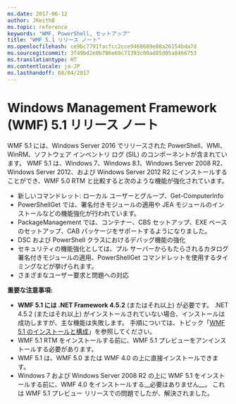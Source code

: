 ```yaml
---
ms.date: 2017-06-12
author: JKeithB
ms.topic: reference
keywords: "WMF, PowerShell, セットアップ"
title: "WMF 5.1 リリース ノート"
ms.openlocfilehash: ce9bc7791facfcc2cce9468689e88a26154bda7d
ms.sourcegitcommit: 3f49bd2e0b786e69c71393c00ad85d05a8466753
ms.translationtype: HT
ms.contentlocale: ja-JP
ms.lasthandoff: 08/04/2017
---
```

# <a name="windows-management-framework-wmf-51-release-notes"></a>Windows Management Framework (WMF) 5.1 リリース ノート #

WMF 5.1 には、Windows Server 2016 でリリースされた PowerShell、WMI、WinRM、ソフトウェア インベントリ ログ (SIL) のコンポーネントが含まれています。
WMF 5.1 は、Windows 7、Windows 8.1、Windows Server 2008 R2、Windows Server 2012、および Windows Server 2012 R2 にインストールすることができ、WMF 5.0 RTM と比較すると次のような機能が強化されています。

- 新しいコマンドレット: ローカル ユーザーとグループ、Get-ComputerInfo
- PowerShellGet では、署名付きモジュールの適用や JEA モジュールのインストールなどの機能強化が行われています。
- PackageManagement では、コンテナー、CBS セットアップ、EXE ベースのセットアップ、CAB パッケージをサポートするようになりました。
- DSC および PowerShell クラスにおけるデバッグ機能の強化
- セキュリティの機能強化としては、プル サーバーからもたらされるカタログ署名付きモジュールの適用、PowerShellGet コマンドレットを使用するタイミングなどが挙げられます。
- さまざまなユーザー要求と問題への対応

**重要な注意事項:**

- **WMF 5.1 には .NET Framework 4.5.2** (またはそれ以上) が必要です。 .NET 4.5.2 (またはそれ以上) がインストールされていない場合、インストールは成功しますが、主な機能は失敗します。 手順については、トピック「[WMF 5.1 のインストールと構成](https://msdn.microsoft.com/en-us/powershell/wmf/5.1/install-configure)」を参照してください。
- WMF 5.1 RTM をインストールする前に、WMF 5.1 プレビューをアンインストールする必要があります。
- WMF 5.1 は、WMF 5.0 または WMF 4.0 の上に直接インストールできます。
- Windows 7 および Windows Server 2008 R2 の上に WMF 5.1 をインストールする前に、WMF 4.0 をインストールする__必要はありません__。 これは WMF 5.1 プレビュー リリースでの問題でしたが、解決されました。  


